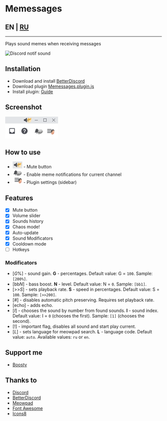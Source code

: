 # Memessages

## EN | [RU](./README.ru.md)

___

Plays sound memes when receiving messages

![Discord notif sound](https://media.tenor.com/G0_iwgQayKoAAAAd/discord-discord-notif-sound.gif)

## Installation
- Download and install [BetterDiscord](https://betterdiscord.app/)
- Download plugin [Memessages.plugin.js](https://raw.githubusercontent.com/Greezor/DiscordMemessages/master/Memessages.plugin.js)
- Install plugin: [Guide](https://docs.betterdiscord.app/users/guides/installing-addons)

## Screenshot
![Screenshot](./readme-assets/screenshot.png)

## How to use
- ![Mute](./readme-assets/mute.png) - Mute button
- ![Channel](./readme-assets/channel.png) - Enable meme notifications for current channel
- ![Menu](./readme-assets/menu.png) - Plugin settings (sidebar)

## Features
- [x] Mute button 
- [x] Volume slider
- [x] Sounds history
- [x] Chaos mode!
- [x] Auto-update
- [x] Sound Modificators
- [x] Cooldown mode
- [ ] Hotkeys

### Modificators

- [*G*%] - sound gain. **G** - percentages. Default value: G = `100`. Sample: `[200%]`.
- [bb*N*] - bass boost. **N** - level. Default value: N = `0`. Sample: `[bb1]`.
- [>>*S*] - sets playback rate. **S** - speed in percentages. Default value: S = `100`. Sample: `[>>200]`.
- [#] - disables automatic pitch preserving. Requires set playback rate.
- [echo] - adds echo.
- [*I*] - chooses the sound by number from found sounds. **I** - sound index. Default value: I = `0` (chooses the first). Sample: `[1]` (chooses the second).
- [!] - important flag, disables all sound and start play current.
- [*L*] - sets language for meowpad search. **L** - language code. Default value: `auto`. Available values: `ru` or `en`.

## Support me
- [Boosty](https://boosty.to/greezor)

## Thanks to
- [Discord](https://discord.com/)
- [BetterDiscord](https://betterdiscord.app/)
- [Meowpad](https://meowpad.me/)
- [Font Awesome](https://fontawesome.com/)
- [Icons8](https://icons8.com/)